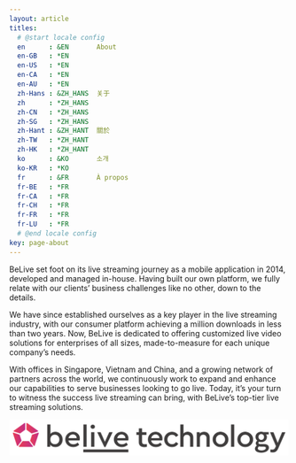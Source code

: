 ```yaml
---
layout: article
titles:
  # @start locale config
  en      : &EN       About
  en-GB   : *EN
  en-US   : *EN
  en-CA   : *EN
  en-AU   : *EN
  zh-Hans : &ZH_HANS  关于
  zh      : *ZH_HANS
  zh-CN   : *ZH_HANS
  zh-SG   : *ZH_HANS
  zh-Hant : &ZH_HANT  關於
  zh-TW   : *ZH_HANT
  zh-HK   : *ZH_HANT
  ko      : &KO       소개
  ko-KR   : *KO
  fr      : &FR       À propos
  fr-BE   : *FR
  fr-CA   : *FR
  fr-CH   : *FR
  fr-FR   : *FR
  fr-LU   : *FR
  # @end locale config
key: page-about
---
```


BeLive set foot on its live streaming journey as a mobile application in 2014, developed and managed in-house. Having built our own platform, we fully relate with our clients’ business challenges like no other, down to the details.

We have since established ourselves as a key player in the live streaming industry, with our consumer platform achieving a million downloads in less than two years. Now, BeLive is dedicated to offering customized live video solutions for enterprises of all sizes, made-to-measure for each unique company’s needs.

With offices in Singapore, Vietnam and China, and a growing network of partners across the world, we continuously work to expand and enhance our capabilities to serve businesses looking to go live. Today, it’s your turn to witness the success live streaming can bring, with BeLive’s top-tier live streaming solutions.


![BeLive Technology](assets/images/logo/logo.svg)
